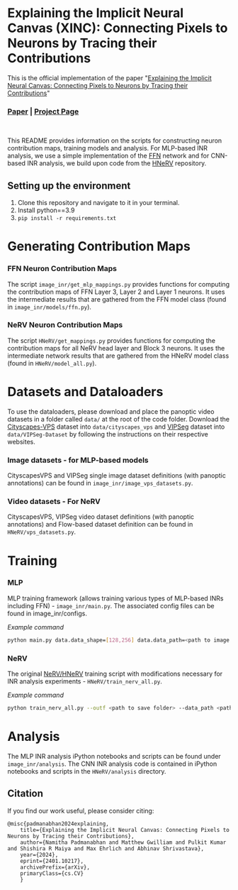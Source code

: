# Explaining the Implicit Neural Canvas (XINC): Connecting Pixels to Neurons by Tracing their Contributions


This is the official implementation of the paper "[Explaining the Implicit Neural Canvas: Connecting Pixels to Neurons by Tracing their Contributions](https://arxiv.org/abs/2401.10217)" 

### [Paper](https://arxiv.org/pdf/2401.10217.pdf) | [Project Page](https://namithap10.github.io/xinc)
<br/>


This README provides information on the scripts for constructing neuron contribution maps, training models and analysis. For MLP-based INR analysis, we use a simple implementation of the [FFN](https://bmild.github.io/fourfeat/) network and for CNN-based INR analysis, we build upon code from the [HNeRV](https://github.com/haochen-rye/HNeRV) repository.


## Setting up the environment
1. Clone this repository and navigate to it in your terminal. 
1. Install python==3.9
1. `pip install -r requirements.txt` 

# Generating Contribution Maps

### FFN Neuron Contribution Maps
The script  `image_inr/get_mlp_mappings.py` provides functions for computing the contribution maps of FFN Layer 3, Layer 2 and Layer 1 neurons. It uses the intermediate results that are gathered from the FFN model class (found in `image_inr/models/ffn.py`).

### NeRV Neuron Contribution Maps
The script `HNeRV/get_mappings.py` provides functions for computing the contribution maps for all NeRV head layer and Block 3 neurons. It uses the intermediate network results that are gathered from the HNeRV model class (found in `HNeRV/model_all.py`).


# Datasets and Dataloaders

To use the dataloaders, please download and place the panoptic video datasets in a folder called `data/` at the root of the code folder. Download the [Cityscapes-VPS](https://github.com/mcahny/vps) dataset into `data/cityscapes_vps` and [VIPSeg](https://github.com/VIPSeg-Dataset/VIPSeg-Dataset) dataset into `data/VIPSeg-Dataset` by following the instructions on their respective websites.

### Image datasets - for MLP-based models
CityscapesVPS and VIPSeg single image dataset definitions (with panoptic annotations) can be found in `image_inr/image_vps_datasets.py`.

### Video datasets - For NeRV
CityscapesVPS, VIPSeg video dataset definitions (with panoptic annotations) and Flow-based dataset definition can be found in `HNeRV/vps_datasets.py`.

# Training

### MLP
MLP training framework (allows training various types of MLP-based INRs including FFN) - `image_inr/main.py`. The associated config files can be found in image_inr/configs.

*Example command*
```bash
python main.py data.data_shape=[128,256] data.data_path=<path to image file> network=ffn  network.layer_size=104  trainer.num_iters=1000 logging.checkpoint.logdir=<path to save folder>
```

### NeRV
The original [NeRV/HNeRV](https://github.com/haochen-rye/HNeRV) training script with modifications necessary for INR analysis experiments - `HNeRV/train_nerv_all.py`.

*Example command*
```bash
python train_nerv_all.py --outf <path to save folder> --data_path <path to video> --conv_type convnext pshuffel --act gelu --norm none  --crop_list 640_1280 --resize_list 128_256 --embed pe_1.25_80 --fc_hw 8_16 --dec_strds 4 2 2 --ks 0_3_3 --reduce 1.2 --skip_mssim --modelsize 1.0  -e <num_epochs> --lower_width 6 -b 2 --lr <lr>
```

# Analysis
The MLP INR analysis iPython notebooks and scripts can be found under `image_inr/analysis`. The CNN INR analysis code is contained in iPython notebooks and scripts in the `HNeRV/analysis` directory. 

## Citation
If you find our work useful, please consider citing:

```
@misc{padmanabhan2024explaining,
    title={Explaining the Implicit Neural Canvas: Connecting Pixels to Neurons by Tracing their Contributions}, 
    author={Namitha Padmanabhan and Matthew Gwilliam and Pulkit Kumar and Shishira R Maiya and Max Ehrlich and Abhinav Shrivastava},
    year={2024},
    eprint={2401.10217},
    archivePrefix={arXiv},
    primaryClass={cs.CV}
    }
```